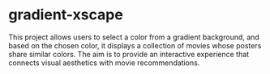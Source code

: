 # gradient-xscape
This project allows users to select a color from a gradient background, and based on the chosen color, it displays a collection of movies whose posters share similar colors. The aim is to provide an interactive experience that connects visual aesthetics with movie recommendations.
